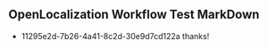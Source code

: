 ## OpenLocalization Workflow Test MarkDown
* 11295e2d-7b26-4a41-8c2d-30e9d7cd122a 
thanks!<!--HONumber=Mar16_HO4-->
